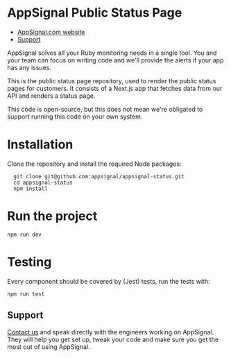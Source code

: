 # AppSignal Public Status Page

- [AppSignal.com website][appsignal]
- [Support][contact]

AppSignal solves all your Ruby monitoring needs in a single tool. You and your
team can focus on writing code and we'll provide the alerts if your app has any
issues.

This is the public status page repository, used to render the public status pages for customers.
It consists of a Next.js app that fetches data from our API and renders a status page.

This code is open-source, but this does not mean we're obligated to support running this code on your own system.

# Installation

Clone the repository and install the required Node packages:

```
  git clone git@github.com:appsignal/appsignal-status.git
  cd appsignal-status
  npm install
```

# Run the project

```
npm run dev
```

# Testing

Every component should be covered by (Jest) tests, run the tests with:

```
npm run test
```

## Support

[Contact us][contact] and speak directly with the engineers working on
AppSignal. They will help you get set up, tweak your code and make sure you get
the most out of using AppSignal.

[appsignal]: https://www.appsignal.com/ruby
[contact]: mailto:support@appsignal.com

